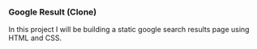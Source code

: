 ### Google Result (Clone)

In this project I will be building a static google search results page using HTML and CSS.